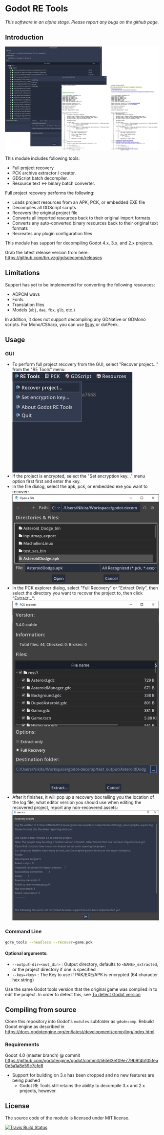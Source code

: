 # Godot RE Tools

*This software in an alpha stage. Please report any bugs on the github page.*

## Introduction

![Code Screenshot](images/screenshot.png)

This module includes following tools:

- Full project recovery
- PCK archive extractor / creator.
- GDScript batch decompiler.
- Resource text <-> binary batch converter.

Full project recovery performs the following:
- Loads project resources from an APK, PCK, or embedded EXE file
- Decompiles all GDScript scripts
- Recovers the original project file
- Converts all imported resources back to their original import formats
- Converts any auto-converted binary resources back to their original text formats
- Recreates any plugin configuration files

This module has support for decompiling Godot 4.x, 3.x, and 2.x projects.

Grab the latest release version from here: https://github.com/bruvzg/gdsdecomp/releases
## Limitations

Support has yet to be implemented for converting the following resources:
- ADPCM wavs
- Fonts
- Translation files
- Models (`obj`, `dae`, `fbx`, `glb`, etc.)

In addition, it does not support decompiling any GDNative or GDMono scripts. For Mono/CSharp, you can use [Ilspy](https://github.com/icsharpcode/ILSpy) or dotPeek.

## Usage

### GUI

- To perform full project recovery from the GUI, select "Recover project..." from the "RE Tools" menu:
![Menu screenshot](images/recovery_gui.png)
- If the project is encrypted, select the "Set encryption key..." menu option first first and enter the key.
- In the file dialog, select the apk, pck, or embedded exe you want to recover:
![File dialog](images/file_dialog.png)
- In the PCK explorer dialog, select "Full Recovery" or "Extract Only", then select the directory you want to recover the project to, then click "Extract...":
![Recovery dialog screenshot](images/recovery_dialog.png)
- After it finishes, it will pop up a recovery box telling you the location of the log file, what editor version you should use when editing the recovered project, report any non-recovered assets:
![Recovery log](images/recovery_log.png)

### Command Line

```bash
gdre_tools --headless --recover=game.pck
```

#### Optional arguments:
- `--output-dir=<out_dir>` : Output directory, defaults to `<NAME>_extracted`, or the project directory if one is specified
- `--key=<key>` : The Key to use if PAK/EXE/APK is encrypted (64 character hex string)

Use the same Godot tools version that the original game was compiled in to edit the project. In order to detect this, see [To detect Godot version](#to-detect-godot-version)

## Compiling from source

Clone this repository into Godot's `modules` subfolder as `gdsdecomp`.
Rebuild Godot engine as described in https://docs.godotengine.org/en/latest/development/compiling/index.html.

### Requirements

Godot 4.0 (master branch) @ commit https://github.com/godotengine/godot/commit/56563ef09e779b9f4b105fea0e5a1a8e59c7cfe8
- Support for building on 3.x has been dropped and no new features are being pushed
	- Godot RE Tools still retains the ability to decompile 3.x and 2.x projects, however.

## License

The source code of the module is licensed under MIT license.

[![Travis Build Status](https://travis-ci.org/bruvzg/gdsdecomp.svg?branch=master)](https://travis-ci.org/bruvzg/gdsdecomp)
